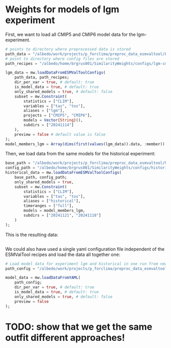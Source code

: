 # Weights for models of lgm experiment


First, we want to load all CMIP5 and CMIP6 model data for the lgm-experiment.

```julia
# points to directory where preprocessed data is stored
path_data = "/albedo/work/projects/p_forclima/preproc_data_esmvaltool/LGM";
# point to directory where config files are stored
path_recipes = "/albedo/home/brgrus001/SimilarityWeights/configs/lgm-cmip5-cmip6";

lgm_data = mw.loadDataFromESMValToolConfigs(
    path_data, path_recipes;
    dir_per_var = true, # default: true
    is_model_data = true, # default: true 
    only_shared_models = true, # default: false
    subset = mw.Constraint(
        statistics = ["CLIM"],
        variables = ["tas", "tos"],
        aliases = ["lgm"],
        projects = ["CMIP5", "CMIP6"],
        models = Vector{String}(),
        subdirs = ["20241114"]
    ),
    preview = false # default value is false
);
model_members_lgm = Array(dims(first(values(lgm_data)).data, :member))
```

Then, we load data from the same models for the historical experiment:

```julia
base_path = "/albedo/work/projects/p_forclima/preproc_data_esmvaltool/historical/";
config_path = "/albedo/home/brgrus001/SimilarityWeights/configs/historical";
historical_data = mw.loadDataFromESMValToolConfigs(
    base_path, config_path;
    only_shared_models = true,
    subset = mw.Constraint(
        statistics = ["CLIM"],
        variables = ["tas", "tos"],
        aliases = ["historical"],
        timeranges = ["full"],
        models = model_members_lgm,
        subdirs = ["20241121", "20241118"]
    )
);
````

This is the resulting data:
```julia
```

We could also have used a single yaml configuration file independent of the ESMValTool recipes and load the data all together one:


```julia
# Load model data for experiment lgm and historical in one run from new config file
path_config = "/albedo/work/projects/p_forclima/preproc_data_esmvaltool/configs-SimilarityWeights/example-lgm-historical.yml";

model_data = mw.loadDataFromYAML(
    path_config;
    dir_per_var = true, # default: true
    is_model_data = true, # default: true
    only_shared_models = true, # default: false
    preview = false
);
```


# TODO: show that we get the same outfit different approaches!